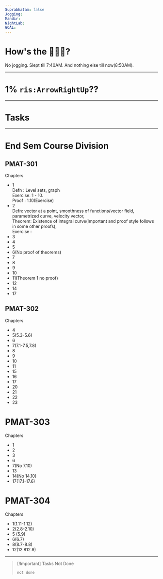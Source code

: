 ```yaml
---
Suprabhatam: false
Jogging: 
Mandir: 
NightLab: 
GOAL:
---
```


# How's the 🌄🌅🌇?

No jogging. Slept till 7:40AM. And nothing else till now(8:50AM).

---

# 1% `ris:ArrowRightUp`??

---

# Tasks

---

# End Sem Course Division

## PMAT-301

Chapters
- 1  
  Defn : Level sets, graph  
  Exercise: 1 - 10.  
  Proof : 1.10(Exercise)
- 2  
  Defn: vector at a point, smoothness of functions/vector field, parametrized curve, velocity vector,  
  Theorem: Existence of integral curve(Important and proof style follows in some other proofs),  
  Exercise :
- 3
- 4
- 5
- 6(No proof of theorems)
- 7
- 8
- 9
- 10
- 11(Theorem 1 no proof)
- 12
- 14
- 17

## PMAT-302

Chapters
- 4
- 5(5.3-5.6)
- 6
- 7(7.1-7.5,7.8)
- 8
- 9
- 10
- 11
- 15
- 16
- 17
- 20
- 21
- 22
- 23

# PMAT-303

Chapters
- 1
- 2
- 3
- 6
- 7(No 7.10)
- 13
- 14(No 14.10)
- 17(17.1-17.6)

# PMAT-304

Chapters
- 1(1.11-1.12)
- 2(2.8-2.10)
- 5 (5.9)
- 6(6.7)
- 8(8.7-8.8)
- 12(12.812.9)

---

> [!Important] Tasks Not Done
>
>```tasks
>not done
